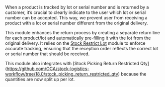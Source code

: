 When a product is tracked by lot or serial number and is returned by a
customer, it’s crucial to clearly indicate to the user which lot or
serial number can be accepted. This way, we prevent user from receiving
a product with a lot or serial number different from the original
delivery.

This module enhances the return process by creating a separate return
line for each product/lot and automatically pre-filling it with the lot
from the original delivery. It relies on the [Stock Restrict
Lot](https://github.com/OCA/stock-logistics-workflow/tree/18.0/stock_restrict_lot)
module to enforce accurate tracking, ensuring that the reception order
reflects the correct lot or serial number that should be received.

This module also integrates with [Stock Picking Return Restricted Qty]
(https://github.com/OCA/stock-logistics-workflow/tree/18.0/stock_picking_return_restricted_qty)
because the quantities are now split up per lot.
